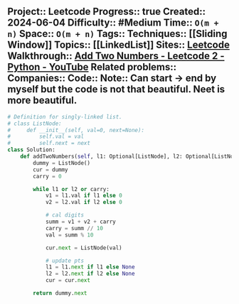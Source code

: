 Project:: Leetcode
Progress:: true
Created:: 2024-06-04
Difficulty:: #Medium 
Time:: `O(m + n)`
Space:: `O(m + n)`
Tags:: 
Techniques:: [[Sliding Window]]
Topics:: [[LinkedList]]
Sites:: [Leetcode](https://leetcode.com/problems/add-two-numbers/description/)
Walkthrough:: [Add Two Numbers - Leetcode 2 - Python - YouTube](https://www.youtube.com/watch?v=wgFPrzTjm7s)
Related problems:: 
Companies:: 
Code:: 
Note:: Can start -> end by myself but the code is not that beautiful. Neet is more beautiful.
---


```python
# Definition for singly-linked list.
# class ListNode:
#     def __init__(self, val=0, next=None):
#         self.val = val
#         self.next = next
class Solution:
    def addTwoNumbers(self, l1: Optional[ListNode], l2: Optional[ListNode]) -> Optional[ListNode]:
        dummy = ListNode()
        cur = dummy
        carry = 0

        while l1 or l2 or carry:
            v1 = l1.val if l1 else 0
            v2 = l2.val if l2 else 0

            # cal digits
            summ = v1 + v2 + carry
            carry = summ // 10
            val = summ % 10

            cur.next = ListNode(val)

            # update pts
            l1 = l1.next if l1 else None
            l2 = l2.next if l2 else None
            cur = cur.next

        return dummy.next

```